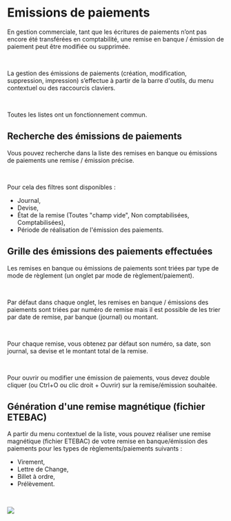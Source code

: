 # Emissions de paiements

En gestion commerciale, tant que les écritures de paiements n’ont pas encore été transférées en comptabilité, une remise en banque / émission de paiement peut être modifiée ou supprimée.


 


La gestion des émissions de paiements (création, modification, suppression, impression) s’effectue à partir de la barre d'outils, du menu contextuel ou des raccourcis claviers.


 


Toutes les listes ont un fonctionnement commun.


## Recherche des émissions de paiements


Vous pouvez recherche dans la liste des remises en banque ou émissions de paiements une remise / émission précise.


 


Pour cela des filtres sont disponibles :


* Journal,
* Devise,
* État de la remise (Toutes "champ vide", Non comptabilisées, Comptabilisées),
* Période de réalisation de l'émission des paiements.


## Grille des émissions des paiements effectuées


Les remises en banque ou émissions de paiements sont triées par type de mode de règlement (un onglet par mode de règlement/paiement).


 


Par défaut dans chaque onglet, les remises en banque / émissions des paiements sont triées par numéro de remise mais il est possible de les trier par date de remise, par banque (journal) ou montant.


 


Pour chaque remise, vous obtenez par défaut son numéro, sa date, son journal, sa devise et le montant total de la remise.


 



Pour ouvrir ou modifier une émission de paiements, vous devez double cliquer (ou Ctrl+O ou clic droit + Ouvrir) sur la remise/émission souhaitée.



## Génération d'une remise magnétique (fichier ETEBAC)



A partir du menu contextuel de la liste, vous pouvez réaliser une remise magnétique (fichier ETEBAC) de votre remise en banque/émission des paiements pour les types de règlements/paiements suivants :



* Virement,
* Lettre de Change,
* Billet à ordre,
* Prélèvement.


 






![](../assets/images/Emissions/Liste_Emission_Paiements.png)


